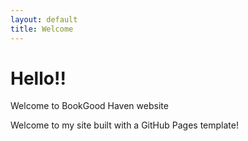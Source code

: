 ```yaml
---
layout: default
title: Welcome
---
```


# Hello!!

Welcome to BookGood Haven website

Welcome to my site built with a GitHub Pages template!
